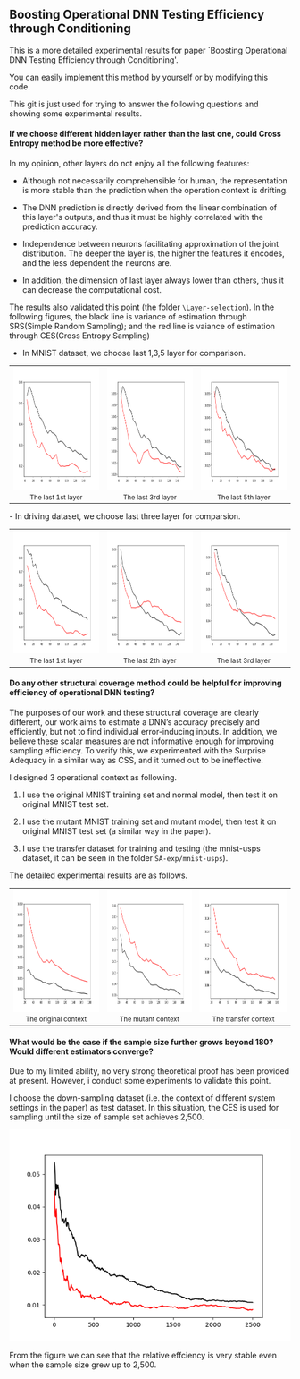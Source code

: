 ## Boosting Operational DNN Testing Efficiency through Conditioning

This is a more detailed experimental results for paper `Boosting Operational DNN Testing Efficiency through Conditioning'.

You can easily implement this method by yourself or by modifying this code.

This git is just used for trying to answer the following questions and showing some experimental results.

#### If we choose different hidden layer rather than the last one, could Cross Entropy method be more effective?

In my opinion, other layers do not enjoy all the following features: 

-  Although not necessarily comprehensible for human,  the representation is more stable than the prediction when the operation context is drifting. 

-  The DNN prediction is directly derived from the linear combination of this layer's outputs, and thus it must be highly correlated with the prediction accuracy. 
- Independence between neurons facilitating approximation of the joint distribution. The deeper the layer is, the higher the features it encodes, and the less dependent the neurons are. 
- In addition, the dimension of last layer always lower than others, thus it can decrease the computational cost.

The results also validated this point (the folder `\Layer-selection`). 
In the following figures, the black line is variance of estimation through SRS(Simple Random Sampling); and the red line is vaiance of estimation through CES(Cross Entropy Sampling)

- In MNIST dataset, we choose last 1,3,5 layer for comparison.
<table>
    <tr>
        <td ><center><img src="/fig/layer_exp_mnist1.png" , height=220px><small>The last 1st  layer</small></center></td>
        <td ><center><img src="/fig/layer_exp_mnist2.png" , height=220px><small>The last 3rd layer</small></center></td>
        <td ><center><img src="/fig/layer_exp_mnist3.png" , height=220px ><small>The last 5th layer</small></center></td>
    </tr>
</table>
- In driving dataset, we choose last three layer for comparsion. 
<table>
    <tr>
        <td ><center><img src="/fig/layer_exp_driving1.png" , height=220px><small>The last 1st  layer</small> </center></td>
        <td ><center><img src="/fig/layer_exp_driving2.png"  , height=220px><small>The last 2th layer</small></center></td>
        <td ><center><img src="/fig/layer_exp_driving3.png" , height=220px ><small>The last 3rd layer</small></center></td>
    </tr>
</table>

#### Do any other structural coverage method could be helpful for improving efficiency of operational DNN testing?

The purposes of our work and these structural coverage are clearly different, our work aims to estimate a DNN’s accuracy precisely and efficiently, but not to find individual error-inducing inputs. In addition, we believe these scalar measures are not informative
enough for improving sampling efficiency. To verify this, we experimented
with the Surprise Adequacy in a similar way as CSS, and it turned out to be ineffective. 

I designed 3 operational context as following. 

1. I use the original MNIST training set and normal model, then test it on original MNIST test set. 

2. I use the mutant MNIST training set and mutant model, then test it on original MNIST test set (a similar way in the paper). 

3. I use the transfer dataset for training and testing (the mnist-usps dataset, it can be seen in the folder `SA-exp/mnist-usps`). 

The detailed experimental results are as follows.

<table>
    <tr>
        <td ><center><img src="/fig/SA_exp_original.png" , height=220px><small>The original context</small> </center></td>
        <td ><center><img src="/fig/SA_exp_mutant.png"  , height=220px><small>The mutant context</small></center></td>
        <td ><center><img src="/fig/SA_exp_transfer.png" , height=220px ><small>The transfer context</small></center></td>
    </tr>
</table>


#### What would be the case if the sample size further grows beyond 180? Would different estimators converge?

Due to my limited ability, no very strong theoretical proof has been provided at present. However, i conduct some experiments to validate this point.

I choose the down-sampling dataset (i.e. the context of different system settings in the paper) as test dataset. In this situation, the CES is used for sampling until the size of sample set achieves 2,500. 

![large size sampling](/fig/large_size_exp.png)

From the figure we can see that the relative effciency is very stable even when the sample size grew up to 2,500.

